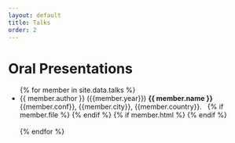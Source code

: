 ```yaml
---
layout: default
title: Talks
order: 2
---
```


# Oral Presentations

<ul>
{% for member in site.data.talks %}
  <!-- - {{ member.name }}    -->
  <li>
    {{ member.author }} ({{member.year}}) <b>{{ member.name }}</b> {{member.conf}}, {{member.city}}, {{member.country}}. &nbsp;
    {% if member.file %}
    <a href="{{ site.baseurl }}/talks/assets/{{ member.file }}"> <i class="fa fa-file-pdf-o"></i></a>
    {% endif %}
    {% if member.html %}
    <a href="{{ site.baseurl }}/talks/assets/{{ member.html }}"><i class="fa fa-html5" aria-hidden="true"></i></a>
    {% endif %}
  </li>
  <br>
{% endfor %}
</ul>
